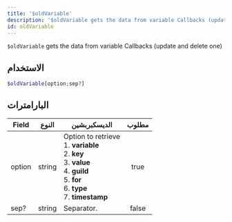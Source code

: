 ```yaml
---
title: '$oldVariable'
description: '$oldVariable gets the data from variable Callbacks (update and delete one)'
id: oldVariable
---
```


`$oldVariable` gets the data from variable Callbacks (update and delete one)

## الاستخدام

```php
$oldVariable[option;sep?]
```

## البارامترات

| Field  | النوع  | الديسكبربشين                                                                                                                                                                                               | مطلوب |
| ------ | ------ | ---------------------------------------------------------------------------------------------------------------------------------------------------------------------------------------------------------- |:-----:|
| option | string | Option to retrieve <br /> 1. **variable** <br /> 2. **key** <br /> 3. **value** <br /> 4. **guild** <br /> 5. **for** <br /> 6. **type** <br /> 7. **timestamp** | true  |
| sep?   | string | Separator.                                                                                                                                                                                                 | false |